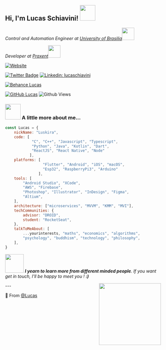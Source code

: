 <h2> Hi, I'm Lucas Schiavini! <img src="https://media.giphy.com/media/Yl5VGKskuiKrv6R2pN/giphy.gif" width="50"></h2>
<!-- <img align='left' src="https://media.giphy.com/media/Yl5VGKskuiKrv6R2pN/giphy.gif" width="230" height="230"> -->
<p><em>Control and Automation Engineer at <a href="http://www.unb.br">University of Brasilia</a><img src="https://media.giphy.com/media/LpiVeIRgrqVsZJpM5H/giphy.gif" width="40"></br>

Developer at <a href="https://praxent.com/">Praxent</a><img src="https://media.giphy.com/media/8zldD29JNeLRK/giphy.gif" width="40"> 
</em></p>

[![Website](https://img.shields.io/badge/-Website-black?style=flat-square&logo=About.me&logoColor=white&link=https://lucas-schiavini.com)](https://lucas-schiavini.com)

[![Twitter Badge](https://img.shields.io/badge/-@LucasSchiavini-3333cc?style=flat-square&labelColor=3333cc&logo=twitter&logoColor=white&link=https://twitter.com/lucasschiavini)](https://twitter.com/lucasschiavini) 
[![Linkedin: lucaschiavini](https://img.shields.io/badge/-lucasSchiavini-blueviolet?style=flat-square&logo=Linkedin&logoColor=white&link=https://www.linkedin.com/in/lucas-schiavini)](https://www.linkedin.com/in/lucas-schiavini/)


[![Behance Lucas](https://img.shields.io/badge/-SchiaviniDesigns-black?style=flat-square&logo=Behance&logoColor=orange&link=https://www.behance.net/schiavinidesign)](https://www.behance.net/schiavinidesign)


[![GitHub Lucas](https://img.shields.io/github/followers/lucas?label=follow&style=social)](https://github.com/lschiavini)
![Github Views](https://komarev.com/ghpvc/?username=lschiavini&color=red)


### <img src="https://media.giphy.com/media/MFmYx2jAo1JfB6PTlp/giphy.gif" width="50"> A little more about me...  

```javascript
const Lucas = {
    nickName: "Luskira",
    code: [
            "C", "C++", "Javascript", "Typescript", 
            "Python", "Java", "Kotlin", "Dart", 
            "ReactJS", "React Native", "Node"
           ],
    platforms: [
                 "Flutter", "Android", "iOS", "macOS",
                 "Esp32", "RaspberryPi3", "Arduino"
               ],
    tools: [
        "Android Studio", "XCode",
        "AWS", "Firebase",
        "Photoshop", "Illustrator", "InDesign", "Figma",
        "Altium", 
    ],
    architecture: ["microservices", "MVVM", "KMM", "MVI"],
    techCommunities: {
        advisor: "DROID",
        student: "RocketSeat",
    },
    talkToMeAbout: [
        ...yourinterests, "maths", "economics", "algorithms", 
        "psychology", "buddhism", "technology", "philosophy",
    ],
}
```

<img src="https://media.giphy.com/media/XcwJZc7pbopZIIEtDV/giphy.gif" width="60"> <em><b>I yearn to learn more from different minded people</b>. If you want get in touch, I'll be happy to meet you ! <b>:)</b></em></img>


<img align='right' src="https://media.giphy.com/media/IvTFOQoPJTKU0/giphy.gif" width="200" />
---

🌱 From [@Lucas](https://github.com/lschiavini)
